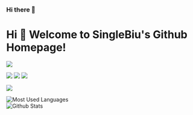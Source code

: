 ### Hi there 👋

# Hi 🎉 Welcome to SingleBiu's Github Homepage!

<img src="https://readme-typing-svg.herokuapp.com/?lines=Welcome,%20visitor!;Hello%20Github%20World!&font=Roboto" />

<p>
<img src="https://img.shields.io/static/v1?label=Program&message=C&color=blue"/>
<a href="https://blog.csdn.net/SeasonedDriverDG"><img src="https://img.shields.io/static/v1?label=Blog&message=CSDN&color=red"/></a>
<img src="https://visitor-badge.glitch.me/badge?page_id=https://github.com/SingleBiu&right_color=red" />
</p>

![](https://stats.justsong.cn/api/csdn?id=SeasonedDriverDG&theme=dark)

![Most Used Languages](https://github-readme-stats.vercel.app/api/top-langs/?username=SingleBiu&theme=dark&layout=compact)  
![Github Stats](https://github-readme-stats.vercel.app/api?username=SingleBiu&show_icons=true&theme=dark&count_private=true)
